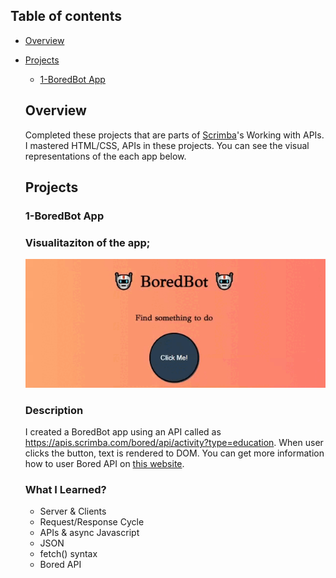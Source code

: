 ## Table of contents

- [Overview](#overview)

- [Projects](#projects)

  - [1-BoredBot App](#bored-bot)
  ## Overview

  Completed these projects that are parts of [Scrimba](https://scrimba.com/learn/frontend/)'s Working with APIs. I mastered HTML/CSS, APIs in these projects.
  You can see the visual representations of the each app below.

  ## Projects

  
  ### 1-BoredBot App
  
  
  ### Visualitaziton of the app;
  ![image](./1-BoredBot-app/BoredBot.gif)
  
  
  
  ### Description
  
  I created a BoredBot app using an API called as https://apis.scrimba.com/bored/api/activity?type=education. When user clicks the button, text is rendered to DOM. You can get more information how to user Bored API on [this website](https://apis.scrimba.com/bored/documentation).


  ### What I Learned?
  

  - Server & Clients
  - Request/Response Cycle
  - APIs & async Javascript
  - JSON
  - fetch() syntax
  - Bored API

